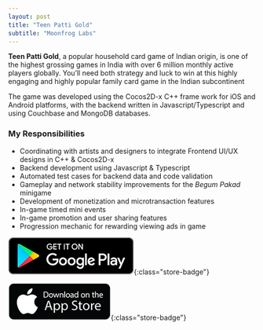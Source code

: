 ```yaml
---
layout: post
title: "Teen Patti Gold"
subtitle: "Moonfrog Labs"
---
```


**Teen Patti Gold**, a popular household card game of Indian origin, is one of the highest grossing games in India with over 6 million monthly active players globally. You’ll need both strategy and luck to win at this highly engaging and highly popular family card game in the Indian subcontinent

The game was developed using the Cocos2D-x C++ frame work for iOS and Android platforms, with the backend written in Javascript/Typescript and using Couchbase and MongoDB databases.

### My Responsibilities
- Coordinating with artists and designers to integrate Frontend UI/UX designs in C++ & Cocos2D-x
- Backend development using Javascript & Typescript
- Automated test cases for backend data and code validation
- Gameplay and network stability improvements for the *Begum Pakad* minigame
- Development of monetization and microtransaction features
- In-game timed mini events
- In-game promotion and user sharing features
- Progression mechanic for rewarding viewing ads in game

[![Play Store Link](/assets/media/google-play-badge.png)](https://play.google.com/store/apps/details?id=com.teenpatti.hd.gold&hl=en_IN&gl=US){:class="store-badge"}

[![App Store Link](/assets/media/app-store-badge.png)](https://apps.apple.com/us/app/teen-patti-gold-with-rummy/id889200846){:class="store-badge"}